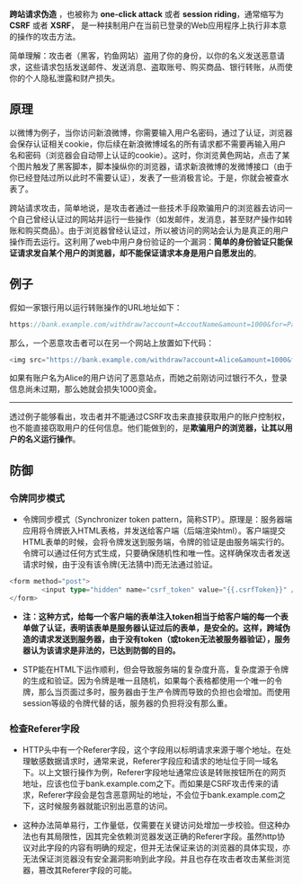 **跨站请求伪造** ，也被称为 **one-click attack** 或者 **session riding**，通常缩写为 **CSRF** 或者 **XSRF**， 是一种挟制用户在当前已登录的Web应用程序上执行非本意的操作的攻击方法。

简单理解：攻击者（黑客，钓鱼网站）盗用了你的身份，以你的名义发送恶意请求，这些请求包括发送邮件、发送消息、盗取账号、购买商品、银行转账，从而使你的个人隐私泄露和财产损失。

## 原理

以微博为例子，当你访问新浪微博，你需要输入用户名密码，通过了认证，浏览器会保存认证相关cookie，你后续在新浪微博域名的所有请求都不需要再输入用户名和密码（浏览器会自动带上认证的cookie）。这时，你浏览黄色网站，点击了某个图片触发了黑客脚本，脚本操纵你的浏览器，请求新浪微博的发微博接口（由于你已经登陆过所以此时不需要认证），发表了一些消极言论。于是，你就会被查水表了。

跨站请求攻击，简单地说，是攻击者通过一些技术手段欺骗用户的浏览器去访问一个自己曾经认证过的网站并运行一些操作（如发邮件，发消息，甚至财产操作如转账和购买商品）。由于浏览器曾经认证过，所以被访问的网站会认为是真正的用户操作而去运行。这利用了web中用户身份验证的一个漏洞：**简单的身份验证只能保证请求发自某个用户的浏览器，却不能保证请求本身是用户自愿发出的**。

## 例子

假如一家银行用以运行转账操作的URL地址如下：

```javascript
https://bank.example.com/withdraw?account=AccoutName&amount=1000&for=PayeeName
```

那么，一个恶意攻击者可以在另一个网站上放置如下代码：

```javascript
<img src="https://bank.example.com/withdraw?account=Alice&amount=1000&for=Badman" />
```

如果有账户名为Alice的用户访问了恶意站点，而她之前刚访问过银行不久，登录信息尚未过期，那么她就会损失1000资金。

------

透过例子能够看出，攻击者并不能通过CSRF攻击来直接获取用户的账户控制权，也不能直接窃取用户的任何信息。他们能做到的，是**欺骗用户的浏览器，让其以用户的名义运行操作**。

## 防御

### 令牌同步模式

- 令牌同步模式（Synchronizer token pattern，简称STP）。原理是：服务器端应用将令牌嵌入HTML表格，并发送给客户端（后端渲染html）。客户端提交HTML表单的时候，会将令牌发送到服务端，令牌的验证是由服务端实行的。令牌可以通过任何方式生成，只要确保随机性和唯一性。这样确保攻击者发送请求时候，由于没有该令牌(无法猜中)而无法通过验证。


```go
<form method="post">
		<input type="hidden" name="csrf_token" value="{{.csrfToken}}" />
</form>
```

- **注：这种方式，给每一个客户端的表单注入token相当于给客户端的每一个表单做了认证，表明该表单是服务器认证过后的表单，是安全的。这样，跨域伪造的请求发送到服务器，由于没有token（或token无法被服务器验证），服务器认为该请求是非法的，已达到防御的目的。**

- STP能在HTML下运作顺利，但会导致服务端的复杂度升高，复杂度源于令牌的生成和验证。因为令牌是唯一且随机，如果每个表格都使用一个唯一的令牌，那么当页面过多时，服务器由于生产令牌而导致的负担也会增加。而使用session等级的令牌代替的话，服务器的负担将没有那么重。


### 检查Referer字段

- HTTP头中有一个Referer字段，这个字段用以标明请求来源于哪个地址。在处理敏感数据请求时，通常来说，Referer字段应和请求的地址位于同一域名下。以上文银行操作为例，Referer字段地址通常应该是转账按钮所在的网页地址，应该也位于bank.example.com之下。而如果是CSRF攻击传来的请求，Referer字段会是包含恶意网址的地址，不会位于bank.example.com之下，这时候服务器就能识别出恶意的访问。


- 这种办法简单易行，工作量低，仅需要在关键访问处增加一步校验。但这种办法也有其局限性，因其完全依赖浏览器发送正确的Referer字段。虽然http协议对此字段的内容有明确的规定，但并无法保证来访的浏览器的具体实现，亦无法保证浏览器没有安全漏洞影响到此字段。并且也存在攻击者攻击某些浏览器，篡改其Referer字段的可能。


